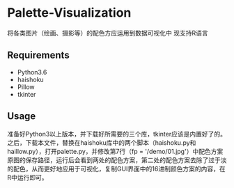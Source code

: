 # Palette-Visualization
将各类图片（绘画、摄影等）的配色方应运用到数据可视化中 现支持R语言

## Requirements
* Python3.6
* haishoku
* Pillow
* tkinter

## Usage
准备好Python3以上版本，并下载好所需要的三个库，tkinter应该是内置好了的。之后，下载本文件，替换在haishoku库中的两个脚本（haishoku.py和haillow.py），打开palette.py，并修改第7行（fp = '/demo/01.jpg'）中配色方案原图的保存路径，运行后会看到两处的配色方案，第二处的配色方案去除了过于淡的配色，从而更好地应用于可视化，复制GUI界面中的16进制颜色方案的内容，在R中运行即可。
